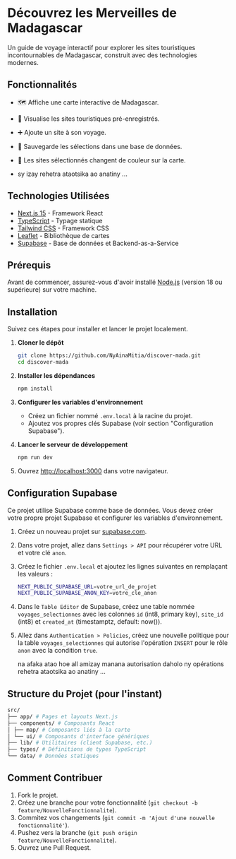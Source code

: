 # Découvrez les Merveilles de Madagascar

Un guide de voyage interactif pour explorer les sites touristiques incontournables de Madagascar, construit avec des technologies modernes.

## Fonctionnalités

- 🗺️ Affiche une carte interactive de Madagascar.
- 📍 Visualise les sites touristiques pré-enregistrés.
- ➕ Ajoute un site à son voyage.
- 🔄 Sauvegarde les sélections dans une base de données.
- 🎨 Les sites sélectionnés changent de couleur sur la carte.

- sy izay rehetra ataotsika ao anatiny ...

## Technologies Utilisées

- [Next.js 15](https://nextjs.org/) - Framework React
- [TypeScript](https://www.typescriptlang.org/) - Typage statique
- [Tailwind CSS](https://tailwindcss.com/) - Framework CSS
- [Leaflet](https://leafletjs.com/) - Bibliothèque de cartes
- [Supabase](https://supabase.com/) - Base de données et Backend-as-a-Service

## Prérequis

Avant de commencer, assurez-vous d'avoir installé [Node.js](https://nodejs.org/) (version 18 ou supérieure) sur votre machine.

## Installation

Suivez ces étapes pour installer et lancer le projet localement.

1.  **Cloner le dépôt**
    ```bash
    git clone https://github.com/NyAinaMitia/discover-mada.git
    cd discover-mada
    ```

2.  **Installer les dépendances**
    ```bash
    npm install
    ```

3.  **Configurer les variables d'environnement**
    - Créez un fichier nommé `.env.local` à la racine du projet.
    - Ajoutez vos propres clés Supabase (voir section "Configuration Supabase").

4.  **Lancer le serveur de développement**
    ```bash
    npm run dev
    ```

5.  Ouvrez [http://localhost:3000](http://localhost:3000) dans votre navigateur.

## Configuration Supabase

Ce projet utilise Supabase comme base de données. Vous devez créer votre propre projet Supabase et configurer les variables d'environnement.

1.  Créez un nouveau projet sur [supabase.com](https://supabase.com).
2.  Dans votre projet, allez dans `Settings > API` pour récupérer votre URL et votre clé `anon`.
3.  Créez le fichier `.env.local` et ajoutez les lignes suivantes en remplaçant les valeurs :
   
    ```bash
    NEXT_PUBLIC_SUPABASE_URL=votre_url_de_projet
    NEXT_PUBLIC_SUPABASE_ANON_KEY=votre_cle_anon
    ```
4.  Dans le `Table Editor` de Supabase, créez une table nommée `voyages_selectionnes` avec les colonnes `id` (int8, primary key), `site_id` (int8) et `created_at` (timestamptz, default: now()).
5.  Allez dans `Authentication > Policies`, créez une nouvelle politique pour la table `voyages_selectionnes` qui autorise l'opération `INSERT` pour le rôle `anon` avec la condition `true`.
  
    na afaka atao hoe all amizay manana autorisation daholo ny opérations rehetra ataotsika ao anatiny ...

## Structure du Projet (pour l'instant)

 ```bash
src/
├── app/ # Pages et layouts Next.js
├── components/ # Composants React
│ ├── map/ # Composants liés à la carte
│ └── ui/ # Composants d'interface génériques
├── lib/ # Utilitaires (client Supabase, etc.)
├── types/ # Définitions de types TypeScript
└── data/ # Données statiques
```

## Comment Contribuer

1.  Fork le projet.
2.  Créez une branche pour votre fonctionnalité (`git checkout -b feature/NouvelleFonctionnalite`).
3.  Commitez vos changements (`git commit -m 'Ajout d'une nouvelle fonctionnalité'`).
4.  Pushez vers la branche (`git push origin feature/NouvelleFonctionnalite`).
5.  Ouvrez une Pull Request.
